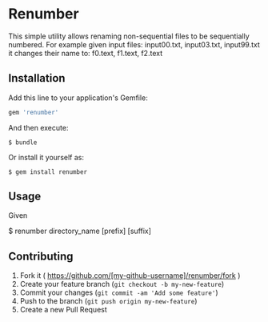 # Renumber

This simple utility allows renaming non-sequential files to be sequentially numbered.
For example given input files: input00.txt, input03.txt, input99.txt it changes their
name to: f0.text, f1.text, f2.text

## Installation

Add this line to your application's Gemfile:

```ruby
gem 'renumber'
```

And then execute:

    $ bundle

Or install it yourself as:

    $ gem install renumber

## Usage

Given

$ renumber directory_name [prefix] [suffix]

## Contributing

1. Fork it ( https://github.com/[my-github-username]/renumber/fork )
2. Create your feature branch (`git checkout -b my-new-feature`)
3. Commit your changes (`git commit -am 'Add some feature'`)
4. Push to the branch (`git push origin my-new-feature`)
5. Create a new Pull Request
